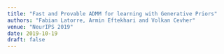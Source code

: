 ```yaml
---
title: "Fast and Provable ADMM for learning with Generative Priors"
authors: "Fabian Latorre, Armin Eftekhari and Volkan Cevher"
venue: "NeurIPS 2019"
date: 2019-10-19
draft: false
---
```

